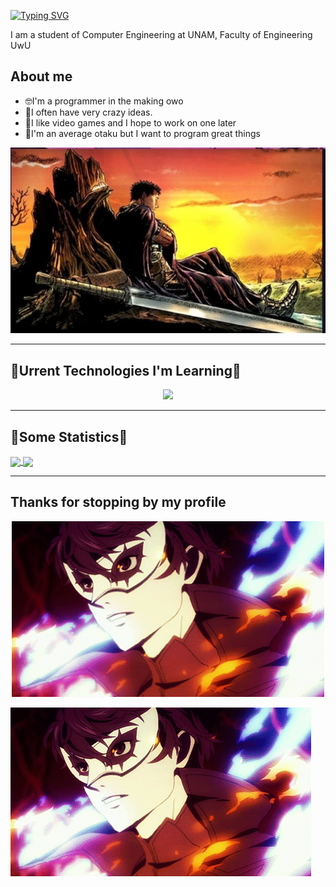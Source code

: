 [![Typing SVG](https://readme-typing-svg.demolab.com?font=Fira+Code&weight=500&size=30&pause=1000&color=F71A1E&center=true&vCenter=true&width=750&height=100&lines=%F0%9F%91%BEWelcome+of+my+world%F0%9F%91%BE;%F0%9F%98%84Superdart2017%F0%9F%98%84)](https://git.io/typing-svg)

I am a student of Computer Engineering at UNAM, Faculty of Engineering UwU


## About me

- 🤓I'm a programmer in the making owo
- 🤪I often have very crazy ideas.
- 👾I like video games and I hope to work on one later
- 🤖I'm an average otaku but I want to program great things

![Berserk](IMAGENES/Screenshot_2023-07-21-18-33-52-82_8b1cfbb769bd52fc36fa25a4fcc64305.jpg)
_______________________________________________________________________________
## 👾Urrent Technologies I'm Learning🤖
<p align="center">
  <a href="https://skillicons.dev">
    <img src="https://skillicons.dev/icons?i=git,py,java,c,ruby,vscode,github" />
  </a>
</p>

________________________________________________________________________________
## 🌟Some Statistics🌟


  <a href="https://github.com/anuraghazra/github-readme-stats">  
    <img align="center" src="https://github-readme-stats.vercel.app/api?username=Superdart-2017&show_icons=true&theme=radical" />  
  </a>  

  <a href="https://github.com/anuraghazra/github-readme-stats">  
    <img align= "center" src="https://github-readme-stats.vercel.app/api/top-langs/?username=Superdart-2017&layout=donut" />  
  </a>  
</div>

--------------------------------------------------------------------------------
## Thanks for stopping by my profile
<p align="center">  
  <img src="IMAGENES/e18734afb0f9fdd64d055d0ade2b3dbf.gif" alt="Persona 5" width="500">  
</p>

![Persona5](IMAGENES/e18734afb0f9fdd64d055d0ade2b3dbf.gif)
